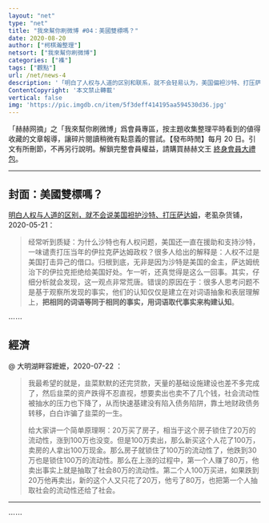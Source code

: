 ```yaml
---
layout: "net"
type: "net"
title: "我來幫你刷微博 #04：美國雙標嗎？"
date: 2020-08-20
author: ["柯棋瀚整理"]
netsort: ["我來幫你刷微博"]
categories: ["襍"]
tags: ["觀點"]
url: /net/news-4
description: '「明白了人权与人道的区别和联系，就不会轻易认为，美国偏袒沙特、打压萨达姆，是因为沙特给钱，萨达姆不给钱。沙特虽然存在人权问题，但是那里没有大量屠杀库尔德人的人道主义危机。」【目錄】封面：美國雙標嗎；人；笨蛋；經濟；文化；文明；歷史；眼睛；存目。'
ContentCopyright: '本文禁止轉載'
vertical: false
img: 'https://pic.imgdb.cn/item/5f3deff414195aa594530d36.jpg'
---
```


「赫赫网摘」之「我來幫你刷微博」爲會員專區，按主題收集整理平時看到的値得收藏的文章報導，讓碎片閱讀稍微有點意義的嘗試。【發布時閒】每月 20 日。引文有所刪節，不再另行說明。解鎖完整會員權益，請購買赫赫文王 [終身會員大禮包](https://item.taobao.com/item.htm?id=629774535457)。

----

## 封面：美國雙標嗎？

<v>[明白人权与人道的区别，就不会说美国袒护沙特、打压萨达姆](https://mp.weixin.qq.com/s/jGrD6x2oj8J4o8gb7dhNDQ)</v>，老虱杂货铺，2020-05-21：

> 经常听到质疑：为什么沙特也有人权问题，美国还一直在援助和支持沙特，一味谴责打压当年的伊拉克萨达姆政权？很多人给出的解释是：人权不过是美国打击异己的借口。归根到底，无非是因为沙特是美国的金主，萨达姆统治下的伊拉克拒绝给美国好处。乍一听，还真觉得是这么一回事。其实，仔细分析就会发现，这一观点非常荒唐。错误的原因在于：很多人思考问题不是基于观察所发现的事实，他们的认知仅仅是建立在对词语抽象和表层理解上，<b>把相同的词语等同于相同的事实，用词语取代事实来构建认知</b>。

⋯⋯

## 經濟

@ 大明湖畔容嬷嬷，2020-07-22 ：

> 我最希望的就是，韭菜默默的还完贷款，天量的基础设施建设也差不多完成了，然后韭菜的资产跌得不忍直视，想要卖出也卖不了几个钱，社会流动性被抽水的压力也下降了，从而快速基建没有陷入债务陷阱，靠土地财政债务转移，白白诈骗了韭菜的一生。 
>
> 给大家讲一个简单原理啊：20万买了房子，相当于这个房子锁住了20万的流动性，涨到100万也没变。但是100万卖出，那么新买这个人花了100万，卖房的人拿出100万现金。那么房子就锁住了100万的流动性了，他跌到30万也是锁住100万的流动性。那么在上涨的过程中，第一个人赚了80万，他卖出事实上就是抽取了社会80万的流动性。第二个人100万买进，如果跌到20万他再卖出，新的这个人又只花了20万，他亏了80万，也把第一个人抽取社会的流动性还给了社会。

----

⋯⋯